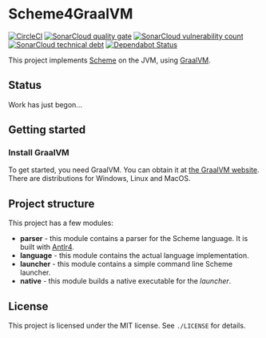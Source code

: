 # Scheme4GraalVM
[![CircleCI](https://circleci.com/gh/mthmulders/brainfuck-jvm.svg?style=svg)](https://circleci.com/gh/mthmulders/scheme4graalvm)
[![SonarCloud quality gate](https://sonarcloud.io/api/project_badges/measure?project=mthmulders_scheme4graalvm&metric=alert_status)](https://sonarcloud.io/dashboard?id=mthmulders_scheme4graalvm)
[![SonarCloud vulnerability count](https://sonarcloud.io/api/project_badges/measure?project=mthmulders_scheme4graalvm&metric=vulnerabilities)](https://sonarcloud.io/dashboard?id=mthmulders_scheme4graalvm)
[![SonarCloud technical debt](https://sonarcloud.io/api/project_badges/measure?project=mthmulders_scheme4graalvm&metric=sqale_index)](https://sonarcloud.io/dashboard?id=mthmulders_scheme4graalvm)
[![Dependabot Status](https://api.dependabot.com/badges/status?host=github&repo=mthmulders/scheme4graalvm)](https://dependabot.com)

This project implements [Scheme](https://en.wikipedia.org/wiki/Scheme_(programming_language)) on the JVM, using [GraalVM](https://www.graalvm.org/).

## Status
Work has just begon...

## Getting started

### Install GraalVM
To get started, you need GraalVM.
You can obtain it at [the GraalVM website](https://www.graalvm.org/downloads/).
There are distributions for Windows, Linux and MacOS.

## Project structure
This project has a few modules:
* **parser** - this module contains a parser for the Scheme language.
It is built with [Antlr4](https://www.antlr.org/).
* **language** - this module contains the actual language implementation.
* **launcher** - this module contains a simple command line Scheme launcher.
* **native** - this module builds a native executable for the _launcher_.

## License
This project is licensed under the MIT license.
See `./LICENSE` for details.